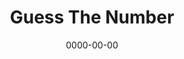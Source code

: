 ---
title: Guess The Number
id: guess-the-number
tech: JavaScript
date: 0000-00-00
link: https://zacharycrespin.github.io/guess-the-number
linktext: Play
---